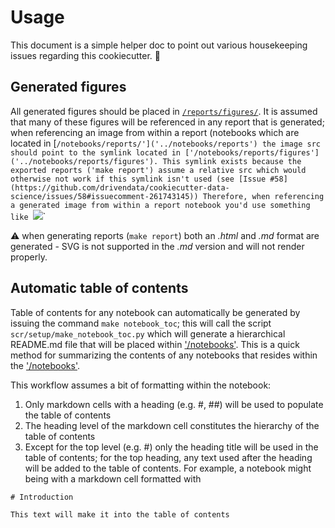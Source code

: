 # Usage

This document is a simple helper doc to point out various housekeeping issues regarding this cookiecutter. :poop:

## Generated figures

All generated figures should be placed in [`/reports/figures/`]('../reports/figures'). It is assumed that many of these figures will be referenced in any report that is generated; when referencing an image from within a report (notebooks which are located in [`/notebooks/reports/']('../notebooks/reports') the image src should point to the symlink located in ['/notebooks/reports/figures']('../notebooks/reports/figures'). This symlink exists because the exported reports ('make report') assume a relative src which would otherwise not work if this symlink isn't used (see [Issue #58](https://github.com/drivendata/cookiecutter-data-science/issues/58#issuecomment-261743145)) Therefore, when referencing a generated image from within a report notebook you'd use something like `<img src="figures/img.png" />`

:warning: when generating reports (`make report`) both an *.html* and *.md* format are generated - SVG is not supported in the *.md* version and will not render properly.

## Automatic table of contents

Table of contents for any notebook can automatically be generated by issuing the command `make notebook_toc`; this will call the script `scr/setup/make_notebook_toc.py` which will generate a hierarchical README.md file that will be placed within ['/notebooks']('../reports'). This is a quick method for summarizing the contents of any notebooks that resides within the ['/notebooks']('../reports'). 

This workflow assumes a bit of formatting within the notebook:

1. Only markdown cells with a heading (e.g. #, ##) will be used to populate the table of contents
2. The heading level of the markdown cell constitutes the hierarchy of the table of contents
3. Except for the top level (e.g. #) only the heading title will be used in the table of contents; for the top heading, any text used after the heading will be added to the table of contents. For example, a notebook might being with a markdown cell formatted with

```
# Introduction
 
This text will make it into the table of contents
```
